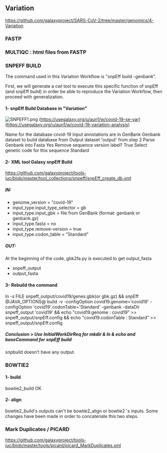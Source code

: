 ## Variation
 https://github.com/galaxyproject/SARS-CoV-2/tree/master/genomics/4-Variation

### FASTP

### MULTIQC : html files from FASTP

### SNPEFF BUILD

The command used in this Variation Workflow is "snpEff build -genbank".

First, we will generate a cwl tool to execute this specific function of snpEff (and snpEff build) in order be able to reproduce the Variation Workflow, then proceed with generalization.

#### 1- snpEff Build Database in "Variation"

![SNPEFF1.png](:/bbea8f0cac904109a883a9b42c340a8c)
(https://usegalaxy.org/u/aun1/w/covid-19-se-var)
(https://usegalaxy.org/u/aun1/w/covid-19-variation-analysis)

Name for the database
    covid-19
Input annotations are in
    GenBank
Genbank dataset to build database from
    Output dataset 'output' from step 2
Parse Genbank into Fasta
    Yes
Remove sequence version label?
    True
Select genetic code for this sequence
    Standard

#### 2- XML tool Galaxy snpEff Build
https://github.com/galaxyproject/tools-iuc/blob/master/tool_collections/snpeff/snpEff_create_db.xml
##### IN:
- genome_version = "covid-19"
- input_type.input_type_selector = gb
- input_type.input_gbk = file from GenBank (format: genbank or genbank.gz)
- input_type.fasta = no
- input_type.remove-version = true
- input_type.codon_table = "Standard"

##### OUT:
At the beginning of the code, gbk2fa.py is executed to get output_fasta
- snpeff_output
- output_fasta

#### 3- Rebuild the command

ln -s FILE snpeff_output/covid19/genes.gbk(or gbk.gz) &&
snpEff @JAVA_OPTIONS@ build -v  -configOption covid19.genome='covid19'  -configOption 'covid19'.codonTable='Standard' -genbank  -dataDir snpeff_output 'covid19' &&
echo "covid19.genome : covid19" >> snpeff_output/snpEff.config &&
echo "covid19.codonTable : Standard" >> snpeff_output/snpEff.config

##### Conclusion > Use InitialWorkDirReq for mkdir & ln & echo and baseCommand for snpEff build
snpbuild doesn't have any output.

### BOWTIE2
#### 1- build 
bowtie2_build OK
#### 2- align
bowtie2_build's outputs can't be bowtie2_align or bowtie2 's inputs.
Some changes have been made in order to concatenate this two steps.

### Mark Duplicates / PICARD
https://github.com/galaxyproject/tools-iuc/blob/master/tools/picard/picard_MarkDuplicates.xml
